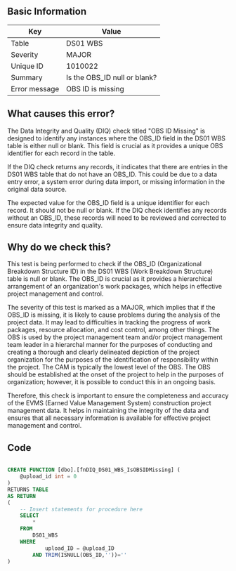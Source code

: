 ## Basic Information
| Key         | Value          |
|-------------|----------------|
| Table       | DS01 WBS |
| Severity    | MAJOR |
| Unique ID   | 1010022   |
| Summary     | Is the OBS_ID null or blank? |
| Error message | OBS ID is missing |

## What causes this error?

The Data Integrity and Quality (DIQ) check titled "OBS ID Missing" is designed to identify any instances where the OBS_ID field in the DS01 WBS table is either null or blank. This field is crucial as it provides a unique OBS identifier for each record in the table. 

If the DIQ check returns any records, it indicates that there are entries in the DS01 WBS table that do not have an OBS_ID. This could be due to a data entry error, a system error during data import, or missing information in the original data source. 

The expected value for the OBS_ID field is a unique identifier for each record. It should not be null or blank. If the DIQ check identifies any records without an OBS_ID, these records will need to be reviewed and corrected to ensure data integrity and quality.
## Why do we check this?

This test is being performed to check if the OBS_ID (Organizational Breakdown Structure ID) in the DS01 WBS (Work Breakdown Structure) table is null or blank. The OBS_ID is crucial as it provides a hierarchical arrangement of an organization's work packages, which helps in effective project management and control. 

The severity of this test is marked as a MAJOR, which implies that if the OBS_ID is missing, it is likely to cause problems during the analysis of the project data. It may lead to difficulties in tracking the progress of work packages, resource allocation, and cost control, among other things. The OBS is used by the project management team and/or project management team leader in a hierarchal manner for the purposes of conducting and creating a thorough and clearly delineated depiction of the project organization for the purposes of the identification of responsibility within the project. The CAM is typically the lowest level of the OBS. The OBS should be established at the onset of the project to help in the purposes of organization; however, it is possible to conduct this in an ongoing basis.

Therefore, this check is important to ensure the completeness and accuracy of the EVMS (Earned Value Management System) construction project management data. It helps in maintaining the integrity of the data and ensures that all necessary information is available for effective project management and control.
## Code

```sql

CREATE FUNCTION [dbo].[fnDIQ_DS01_WBS_IsOBSIDMissing] (
	@upload_id int = 0
)
RETURNS TABLE
AS RETURN
(
    -- Insert statements for procedure here
	SELECT 
		* 
	FROM 
		DS01_WBS
	WHERE 
			upload_ID = @upload_ID
		AND TRIM(ISNULL(OBS_ID,''))=''
)
```
